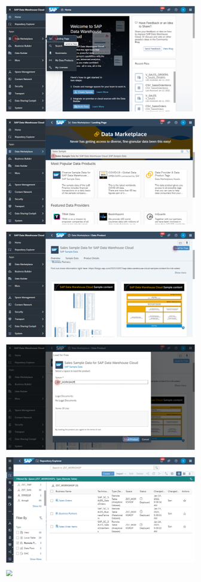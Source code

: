 <br><br>![](../images/datamarketplace_01.png)
<br><br>![](../images/datamarketplace_02.png)
<br><br>![](../images/datamarketplace_03.png)
<br><br>![](../images/datamarketplace_04.png)
<br><br>![](../images/datamarketplace_05.png)
<br><br>![](../images/datamarketplace_06.png)

